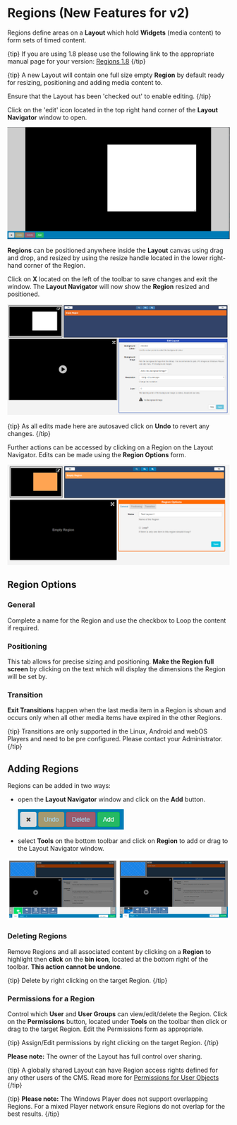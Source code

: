 <!--toc=layouts-->

# Regions (New Features for v2)

Regions define areas on a **Layout** which hold **Widgets** (media content) to form sets of timed content.

{tip}
If you are using 1.8 please use the following link to the appropriate manual page for your version: [Regions 1.8](layouts_regions_1.8.html)
{/tip}

{tip}
A new Layout will contain one full size empty **Region** by default ready for resizing, positioning and adding media content to. 

Ensure that the Layout has been 'checked out' to enable editing.
{/tip}

Click on the 'edit' icon located in the top right hand corner of the **Layout Navigator** window to open.

![Region Resize](img/v2_layouts_regions_resize.png)

**Regions** can be positioned anywhere inside the **Layout** canvas using drag and drop, and resized by using the resize handle located in the lower right-hand corner of the Region. 

Click on **X** located on the left of the toolbar to save changes and exit the window. The **Layout Navigator** will now show the **Region** resized and positioned.

![Resized Region Layout Navigator](img/v2_layouts_regions_resized_layout_navigator.png)

{tip}
As all edits made here are autosaved click on **Undo** to revert any changes.
{/tip}

Further actions can be accessed by clicking on a Region on the Layout Navigator. Edits can be made using the **Region Options** form.

![Region Options](img/v2_layouts_regions_region_options.png)



## Region Options

### General

Complete a name for the Region and use the checkbox to Loop the content if required.

### Positioning

This tab allows for precise sizing and positioning.  **Make the Region full screen** by clicking on the text which will display the dimensions the Region will be set by.

### Transition

**Exit Transitions** happen when the last media item in a Region is shown and occurs only when all other media items have expired in the other Regions. 

{tip}
Transitions are only supported in the Linux, Android and webOS Players and need to be pre configured. Please contact your Administrator.
{/tip}

## Adding Regions

Regions can be added in two ways:

- open the **Layout Navigator** window and click on the **Add** button.

  ![Add Region Button](img/v2_layouts_regions_add_button.png)

- select **Tools** on the bottom toolbar and click on **Region** to add or drag to the Layout Navigator window.

![Add Region](img/v2_layouts_regions_add.png)

### Deleting Regions

Remove Regions and all associated content by clicking on a **Region** to highlight then **click** on the **bin icon**, located at the bottom right of the toolbar. **This action cannot be undone**.

{tip}
Delete by right clicking on the target Region.
{/tip}

### Permissions for a Region

Control which **User** and **User Groups** can view/edit/delete the Region.  Click on the **Permissions** button, located under **Tools** on the toolbar then click or drag to the target Region. Edit the Permissions form as appropriate.

{tip}
Assign/Edit permissions by right clicking on the target Region.
{/tip}

**Please note:** The owner of the Layout has full control over sharing. 

{tip}
A globally shared Layout can have Region access rights defined for any other users of the CMS. Read more for [Permissions for User Objects](users_permissions.html#user_objects) 
{/tip}

{tip}
**Please note:** The Windows Player does not support overlapping Regions. For a mixed Player network ensure Regions do not overlap for the best results.
{/tip}